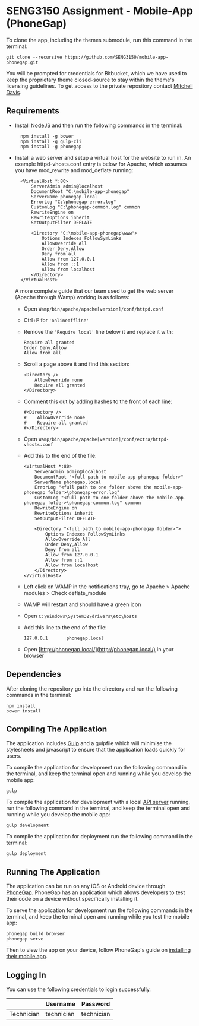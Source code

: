 # SENG3150 Assignment - Mobile-App (PhoneGap)

To clone the app, including the themes submodule, run this command in the terminal:

	git clone --recursive https://github.com/SENG3150/mobile-app-phonegap.git

You will be prompted for credentials for Bitbucket, which we have used to keep the proprietary theme closed-source to stay within the theme's licensing guidelines. To get access to the private repository contact [Mitchell Davis](https://github.com/mitchdav).

## Requirements
* Install [NodeJS](https://nodejs.org/en/) and then run the following commands in the terminal:

		npm install -g bower
		npm install -g gulp-cli
		npm install -g phonegap

* Install a web server and setup a virtual host for the website to run in. An example httpd-vhosts.conf entry is below for Apache, which assumes you have mod_rewrite and mod_deflate running:

		<VirtualHost *:80>
	        ServerAdmin admin@localhost
	        DocumentRoot "C:\mobile-app-phonegap"
	        ServerName phonegap.local
	        ErrorLog "C:\phonegap-error.log"
	        CustomLog "C:\phonegap-common.log" common     
	        RewriteEngine on
	        RewriteOptions inherit
	        SetOutputFilter DEFLATE
	        
	        <Directory "C:\mobile-app-phonegap\www">
	            Options Indexes FollowSymLinks
	            AllowOverride All
	            Order Deny,Allow
	            Deny from all
	            Allow from 127.0.0.1
	            Allow from ::1
	            Allow from localhost
	        </Directory>
	    </VirtualHost>
    
    A more complete guide that our team used to get the web server (Apache through Wamp) working is as follows:
    
    - Open ```Wamp/bin/apache/apache[version]/conf/httpd.conf```
    - Ctrl+F for ```'onlineoffline'```
    - Remove the ```'Require local'``` line below it and replace it with:
    
        ```
        Require all granted
        Order Deny,Allow
        Allow from all
        ```
	        
    - Scroll a page above it and find this section:
    
        ```
        <Directory />
            AllowOverride none
            Require all granted
        </Directory>
        ```
	        
    - Comment this out by adding hashes to the front of each line:
    
        ```
        #<Directory />
        #    AllowOverride none
        #    Require all granted
        #</Directory>
        ```
    
    - Open ```Wamp/bin/apache/apache[version]/conf/extra/httpd-vhosts.conf```
    - Add this to the end of the file:
    
        ```
        <VirtualHost *:80>
            ServerAdmin admin@localhost
            DocumentRoot "<full path to mobile-app-phonegap folder>"
            ServerName phonegap.local
            ErrorLog "<full path to one folder above the mobile-app-phonegap folder>\phonegap-error.log"
            CustomLog "<full path to one folder above the mobile-app-phonegap folder>\phonegap-common.log" common
            RewriteEngine on
            RewriteOptions inherit
            SetOutputFilter DEFLATE
            
            <Directory "<full path to mobile-app-phonegap folder>">
                Options Indexes FollowSymLinks
                AllowOverride All
                Order Deny,Allow
                Deny from all
                Allow from 127.0.0.1
                Allow from ::1
                Allow from localhost
            </Directory>
        </VirtualHost>
        ```
    
    - Left click on WAMP in the notifications tray, go to Apache > Apache modules > Check deflate_module
    - WAMP will restart and should have a green icon
    - Open ```C:\Windows\System32\drivers\etc\hosts```
    - Add this line to the end of the file:
        
        ```
        127.0.0.1       phonegap.local
        ```
    
    - Open [http://phonegap.local/](http://phonegap.local/) in your browser

## Dependencies
After cloning the repository go into the directory and run the following commands in the terminal:
	
	npm install
	bower install
	
## Compiling The Application
The application includes [Gulp](http://gulpjs.com) and a gulpfile which will minimise the stylesheets and javascript to ensure that the application loads quickly for users.

To compile the application for development run the following command in the terminal, and keep the terminal open and running while you develop the mobile app:

	gulp

To compile the application for development with a local [API server](https://github.com/SENG3150/server) running, run the following command in the terminal, and keep the terminal open and running while you develop the mobile app:

	gulp development

To compile the application for deployment run the following command in the terminal:

	gulp deployment
	
## Running The Application
The application can be run on any iOS or Android device through [PhoneGap](http://www.phonegap.com/). PhoneGap has an application which allows developers to test their code on a device without specifically installing it.

To serve the application for development run the following commands in the terminal, and keep the terminal open and running while you test the mobile app:

	phonegap build browser
	phonegap serve

Then to view the app on your device, follow PhoneGap's guide on [installing their mobile app](http://docs.phonegap.com/getting-started/2-install-mobile-app/).

## Logging In
You can use the following credentials to login successfully.

|                   | Username   | Password   |
|-------------------|------------|------------|
| Technician        | technician | technician |